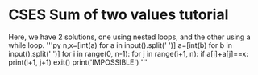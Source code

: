 # CSES Sum of two values tutorial
Here, we have 2 solutions, one using nested loops, and the other using a while loop.
'''py
n,x=[int(a) for a in input().split(' ')]
a=[int(b) for b in input().split(' ')]
for i in range(0, n-1):
    for j in range(i+1, n):
        if a[i]+a[j]==x:
            print(i+1, j+1)
            exit()
print('IMPOSSIBLE')
'''